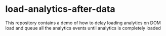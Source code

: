 # load-analytics-after-data
This repository contains a demo of how to delay loading analytics on DOM load and queue all the analytics events until analytics is completely loaded
